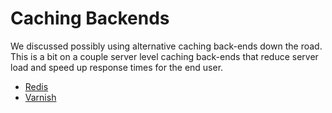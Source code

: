 # Caching Backends

We discussed possibly using alternative caching back-ends down the road. This is a bit on a couple server level caching back-ends that reduce server load and speed up response times for the end user.

* [Redis](redis.md)
* [Varnish](varnish.md)